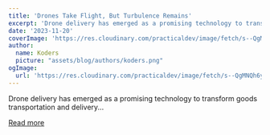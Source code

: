 ```yaml
---
title: 'Drones Take Flight, But Turbulence Remains'
excerpt: 'Drone delivery has emerged as a promising technology to transform goods transportation and delivery...'
date: '2023-11-20'
coverImage: 'https://res.cloudinary.com/practicaldev/image/fetch/s--QgMNQh6y--/c_imagga_scale,f_auto,fl_progressive,h_420,q_auto,w_1000/https://dev-to-uploads.s3.amazonaws.com/uploads/articles/50fn6zhurmhy9e6hs26j.png'
author:
  name: Koders
  picture: "assets/blog/authors/koders.png"
ogImage:
  url: 'https://res.cloudinary.com/practicaldev/image/fetch/s--QgMNQh6y--/c_imagga_scale,f_auto,fl_progressive,h_420,q_auto,w_1000/https://dev-to-uploads.s3.amazonaws.com/uploads/articles/50fn6zhurmhy9e6hs26j.png'
---
```


Drone delivery has emerged as a promising technology to transform goods transportation and delivery...

[Read more](https://dev.to/ruslan7645679/drones-take-flight-but-turbulence-remains-2hna)
